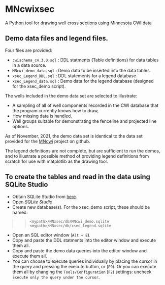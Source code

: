 # MNcwixsec

A Python tool for drawing well cross sections using Minnesota CWI data 

## Demo data files and legend files.

Four files are provided:
-   `cwischema_c4.3.0.sql` : DDL statments (Table definitions) for data tables in a data source.
-   `MNcwi_demo_data.sql` : Demo data to be inserted into the data tables.
-   `xsec_Legend_DDL.sql` : DDL statements for a legend database
-   `xsec_Legend_data.sql` : Demo data for the legend database (designed for 
     the xsec_demo script).

The wells included in the demo data set are selected to illustrate:
-   A sampling of all of well components recorded in the CWI database that the 
    program currently knows how to draw,
-   How missing data is handled,
-   Well groups suitable for demonstrating the fenceline and projected line 
    options.

As of November, 2021, the demo data set is identical to the data set provided 
for the [MNcwi](https://github.com/panibillo/MNcwi.git) project on github.

The legend definitions are not complete, but are sufficient to run the demos, 
and to illustrate a possible method of providing legend definitions from 
scratch for use with matplotlib as the drawing tool.

## To create the tables and read in the data using SQLite Studio

-   Obtain  SQLite Studio from [here](https://sqlitestudio.pl/).
-   Open *SQLite Studio*.
-   Create new database(s). For the xsec_demo script, these should be named: 
>> `<mypath>/MNxsec/db/MNcwi_demo.sqlite`
>> `<mypath>/MNxsec/db/xsec_legend.sqlite`
-   Open an SQL editor window (`Alt + E`).
-   Copy and paste the DDL statments into the editor window and execute them all. 
-   Copy and paste the demo data queries into the editor window and execute them all. 
-   You can choose to execute queries individually by placing the cursor in the 
    query and pressing the execute button, or (`F9`). 
    Or you can execute them all by changing the `Tools/Configuration` (`F2`) 
    settings:  uncheck `Execute only the query under the cursor`. 

